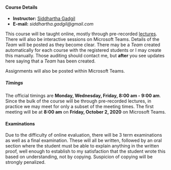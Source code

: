 #### Course Details
  
* __Instructor:__ [Siddhartha Gadgil](http://math.iisc.ac.in/~gadgil)
* __E-mail:__ _siddhartha.gadgil@gmail.com_

This course will be taught online, mostly through pre-recorded [lectures](./all-lectures/). There will also be interactive sessions on Microsoft Teams.
Details of the _Team_ will be posted as they become clear. There may be a _Team_ created automatically for each course with the registered students or
I may create this manually. Those auditing should contact me, but __after__ you see updates here saying that a _Team_ has been created.

Assignments will also be posted within Microsoft Teams.

##### Timings

The official timings are __Monday, Wednesday, Friday, 8:00 am - 9:00 am__. Since the bulk of the course will be through pre-recorded lectures, in practice we may meet for only a subset of the meeting times. The first meeting will be at __8:00 am__ on __Friday, October 2, 2020__ on Microsoft Teams.

#### Examinations

Due to the difficulty of online evaluation, there will be 3 term examinations as well as a final examination. These will all be written, followed by an oral section where the student must be able to explain anything in the written proof, well enough to establish to my satisfaction that the student wrote this based on understanding, not by copying. Suspicion of copying will be strongly penalized.
